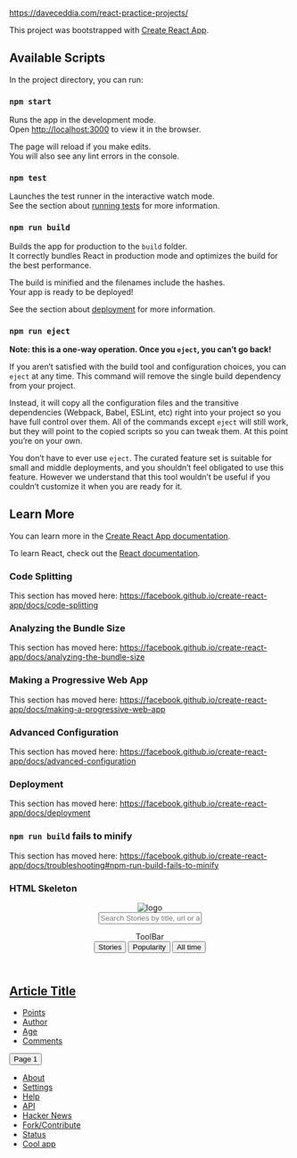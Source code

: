 https://daveceddia.com/react-practice-projects/

This project was bootstrapped with [Create React App](https://github.com/facebook/create-react-app).

## Available Scripts

In the project directory, you can run:

### `npm start`

Runs the app in the development mode.<br>
Open [http://localhost:3000](http://localhost:3000) to view it in the browser.

The page will reload if you make edits.<br>
You will also see any lint errors in the console.

### `npm test`

Launches the test runner in the interactive watch mode.<br>
See the section about [running tests](https://facebook.github.io/create-react-app/docs/running-tests) for more information.

### `npm run build`

Builds the app for production to the `build` folder.<br>
It correctly bundles React in production mode and optimizes the build for the best performance.

The build is minified and the filenames include the hashes.<br>
Your app is ready to be deployed!

See the section about [deployment](https://facebook.github.io/create-react-app/docs/deployment) for more information.

### `npm run eject`

**Note: this is a one-way operation. Once you `eject`, you can’t go back!**

If you aren’t satisfied with the build tool and configuration choices, you can `eject` at any time. This command will remove the single build dependency from your project.

Instead, it will copy all the configuration files and the transitive dependencies (Webpack, Babel, ESLint, etc) right into your project so you have full control over them. All of the commands except `eject` will still work, but they will point to the copied scripts so you can tweak them. At this point you’re on your own.

You don’t have to ever use `eject`. The curated feature set is suitable for small and middle deployments, and you shouldn’t feel obligated to use this feature. However we understand that this tool wouldn’t be useful if you couldn’t customize it when you are ready for it.

## Learn More

You can learn more in the [Create React App documentation](https://facebook.github.io/create-react-app/docs/getting-started).

To learn React, check out the [React documentation](https://reactjs.org/).

### Code Splitting

This section has moved here: https://facebook.github.io/create-react-app/docs/code-splitting

### Analyzing the Bundle Size

This section has moved here: https://facebook.github.io/create-react-app/docs/analyzing-the-bundle-size

### Making a Progressive Web App

This section has moved here: https://facebook.github.io/create-react-app/docs/making-a-progressive-web-app

### Advanced Configuration

This section has moved here: https://facebook.github.io/create-react-app/docs/advanced-configuration

### Deployment

This section has moved here: https://facebook.github.io/create-react-app/docs/deployment

### `npm run build` fails to minify

This section has moved here: https://facebook.github.io/create-react-app/docs/troubleshooting#npm-run-build-fails-to-minify

### HTML Skeleton

<div className="App">
        <header>
          <div className="TopHeader">
            <img src={Logo} alt="logo" />
            <form>
              <input
                type="text"
                placeholder="Search Stories by title, url or author<"
              />
            </form>
            <div className="Toolbar">ToolBar</div>
          </div>
          <div className="SearchFilters">
            <button>Stories</button>
            <button>Popularity</button>
            <button>All time</button>
          </div>
        </header>
        <main>
          <div className="ArticleListItem">
            <h2>
              <a href="/">Article Title</a>
            </h2>
            <ul>
              <li>
                <a href="/">Points</a>
              </li>
              <li>
                <a href="/">Author</a>
              </li>
              <li>
                <a href="/">Age</a>
              </li>
              <li>
                <a href="/">Comments</a>
              </li>
            </ul>
          </div>
          <div className="MoreResults">
            <button>Page 1</button>
          </div>
        </main>
        <footer>
          <ul>
            <li>
              <a href="">About</a>
            </li>
            <li>
              <a href="">Settings</a>
            </li>
            <li>
              <a href="">Help</a>
            </li>
            <li>
              <a href="">API</a>
            </li>
            <li>
              <a href="">Hacker News</a>
            </li>
            <li>
              <a href="">Fork/Contribute</a>
            </li>
            <li>
              <a href="">Status</a>
            </li>
            <li>
              <a href="">Cool app</a>
            </li>
          </ul>
        </footer>
      </div>
